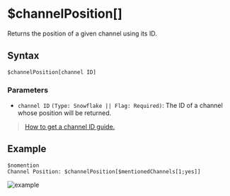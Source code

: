 # $channelPosition[]
Returns the position of a given channel using its ID.

## Syntax
```
$channelPosition[channel ID]
```

### Parameters
- `channel ID` `(Type: Snowflake || Flag: Required)`: The ID of a channel whose position will be returned.
> [How to get a channel ID guide.](https://support.discord.com/hc/en-us/articles/206346498-Where-can-I-find-my-User-Server-Message-ID-)
## Example
```
$nomention
Channel Position: $channelPosition[$mentionedChannels[1;yes]]
```
![example](https://user-images.githubusercontent.com/113303649/213238052-dff8ca6d-b0ec-489a-96c3-20146606a0e3.png)

